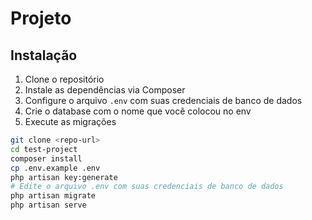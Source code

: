 # Projeto 

## Instalação

1. Clone o repositório
2. Instale as dependências via Composer
3. Configure o arquivo `.env` com suas credenciais de banco de dados
4. Crie o database com o nome que você colocou no env
5. Execute as migrações

```bash
git clone <repo-url>
cd test-project
composer install
cp .env.example .env
php artisan key:generate
# Edite o arquivo .env com suas credenciais de banco de dados
php artisan migrate
php artisan serve
